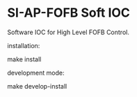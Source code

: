 # SI-AP-FOFB Soft IOC

Software IOC for High Level FOFB Control.

installation:

 make install

development mode:

 make develop-install

